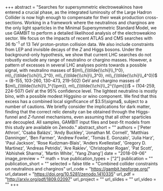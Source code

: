 +++
abstract = "Searches for supersymmetric electroweakinos have entered a crucial phase, as the integrated luminosity of the Large Hadron Collider is now high enough to compensate for their weak production cross-sections. Working in a framework where the neutralinos and charginos are the only light sparticles in the Minimal Supersymmetric Standard Model, we use GAMBIT to perform a detailed likelihood analysis of the electroweakino sector. We focus on the impacts of recent ATLAS and CMS searches with 36 fb$^{-1}$ of 13 TeV proton-proton collision data. We also include constraints from LEP and invisible decays of the $Z$ and Higgs bosons. Under the background-only hypothesis, we show that current LHC searches do not robustly exclude any range of neutralino or chargino masses. However, a pattern of excesses in several LHC analyses points towards a possible signal, with neutralino masses of $(m\\_{\\tilde{\\chi}\\_1^0}, m\\_{\\tilde{\\chi}\\_2^0}, m\\_{\\tilde{\\chi}\\_3^0}, m\\_{\\tilde{\\chi}\\_4^0})$ = (8-155, 103-260, 130-473, 219-502) GeV and chargino masses of $(m\\_{\\tilde{\\chi}\\_1^{\\pm}}, m\\_{\\tilde{\\chi}\\_2^{\\pm}})$ = (104-259, 224-507) GeV at the 95% confidence level. The lightest neutralino is mostly bino, with a possible modest Higgsino or wino component. We find that this excess has a combined local significance of $3.5\\sigma$, subject to a number of cautions. We briefly consider the implications for dark matter, finding that the correct relic density can be obtained through the Higgs-funnel and $Z$-funnel mechanisms, even assuming that all other sparticles are decoupled. All samples, GAMBIT input files and best-fit models from this study are available on Zenodo."
abstract_short = ""
authors = ['Peter Athron', 'Csaba Balázs', 'Andy Buckley', 'Jonathan M. Cornell', 'Matthias Danninger', 'Ben Farmer', 'Andrew Fowlie', 'Tomás E. Gonzalo', 'Julia Harz', 'Paul Jackson', 'Rose Kudzman-Blais', 'Anders Kvellestad', 'Gregory D. Martinez', 'Andreas Petridis', 'Are Raklev', 'Christopher Rogan', 'Pat Scott', 'Abhishek Sharma', 'Martin White', 'Yang Zhang']
date = "2018-09-06"
image_preview = ""
math = true
publication_types = ["2"]
publication = ""
publication_short = ""
selected = false
title = "Combined collider constraints on neutralinos and charginos"
url_code = "https://gambit.hepforge.org/"
url_dataset = "https://doi.org/10.5281/zenodo.1410335"
url_pdf = "http://arxiv.org/pdf/1809.02097"
url_project = ""
url_slides = ""
url_video = ""
+++

